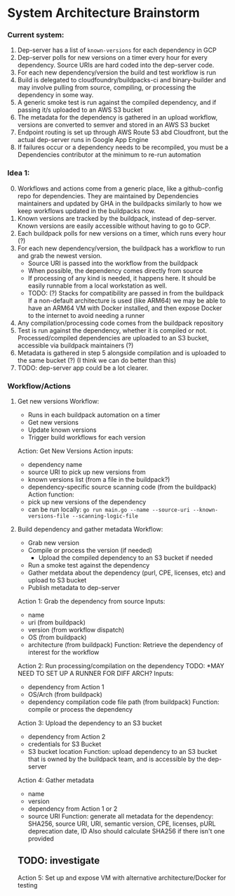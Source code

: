 # System Architecture Brainstorm

### Current system:
1. Dep-server has a list of `known-versions` for each dependency in GCP
2. Dep-server polls for new versions on a timer every hour for every
   dependency. Source URIs are hard coded into the dep-server code.
3. For each new dependency/version the build and test workflow is run
4. Build is delegated to cloudfoundry/buildpacks-ci and binary-builder and may involve pulling
   from source, compiling, or processing the dependency in some way.
5. A generic smoke test is run against the compiled dependency, and if passing
   it/s uploaded to an AWS S3 bucket
6. The metadata for the dependency is gathered in an upload workflow, versions
   are converted to semver and stored in an AWS S3 bucket
7. Endpoint routing is set up through AWS Route 53 abd Cloudfront, but the
   actual dep-server runs in Google App Engine
8. If failures occur or a dependency needs to be recompiled, you must be a
   Dependencies contributor at the minimum to re-run automation

### Idea 1:
0. Workflows and actions come from a generic place, like a github-config repo
   for dependencies. They are maintained by Dependencies maintainers and
   updated by GHA in the buildpacks similarly to how we keep workflows updated
   in the buildpacks now.
1. Known versions are tracked by the buildpack, instead of dep-server. Known
   versions are easily accessible without having to go to GCP.
2. Each buildpack polls for new versions on a timer, which runs every hour (?)
3. For each new dependency/version, the buildpack has a workflow to run and grab the newest version.
   - Source URI is passed into the workflow from the buildpack
   - When possible, the dependency comes directly from source
   - If processing of any kind is needed, it happens here. It should be easily
     runnable from a local workstation as well.
   - TODO: (?) Stacks for compatibility are passed in from the buildpack
     If a non-default architecture is used (like ARM64) we may be able to have
     an ARM64 VM with Docker installed, and then expose Docker to the internet
     to avoid needing a runner
4. Any compilation/processing code comes from the buildpack repository
5. Test is run against the dependency, whether it is compiled or not.
   Processed/compiled dependencies are uploaded to an S3 bucket, accessible via buildpack maintainers (?)
6. Metadata is gathered in step 5 alongside compilation and is uploaded to the same bucket (?) (I think we can do better than this)
7. TODO: dep-server app could be a lot clearer.

### Workflow/Actions
1. Get new versions
   Workflow:
   * Runs in each buildpack automation on a timer
   * Get new versions
   * Update known versions
   * Trigger build workflows for each version
   
   Action: Get New Versions
   Action inputs:
   * dependency name
   * source URI to pick up new versions from
   * known versions list (from a file in the buildpack?)
   * dependency-specific source scanning code (from the buildpack)
   Action function:
   * pick up new versions of the dependency
   * can be run locally: `go run main.go --name --source-uri --known-versions-file --scanning-logic-file`

2. Build dependency and gather metadata
   Workflow:
   * Grab new version
   * Compile or process the version (if needed)
     * Upload the compiled dependency to an S3 bucket if needed
   * Run a smoke test against the dependency
   * Gather metdata about the dependency (purl, CPE, licenses, etc) and upload to S3 bucket
   * Publish metadata to dep-server

   Action 1: Grab the dependency from source
   Inputs:
   * name
   * uri (from buildpack)
   * version (from workflow dispatch)
   * OS (from buildpack)
   * architecture (from buildpack)
   Function: Retrieve the dependency of interest for the workflow

   Action 2: Run processing/compilation on the dependency 
   TODO: *MAY NEED TO SET UP A RUNNER FOR DIFF ARCH?
   Inputs:
   * dependency from Action 1
   * OS/Arch (from buildpack)
   * dependency compilation code file path (from buildpack)
   Function: compile or process the dependency

   Action 3: Upload the dependency to an S3 bucket
   * dependency from Action 2
   * credentials for S3 Bucket
   * S3 bucket location
   Function: upload dependency to an S3 bucket that is owned by the buildpack
   team, and is accessible by the dep-server

   Action 4: Gather metadata
   * name
   * version
   * dependency from Action 1 or 2
   * source URI
   Function: generate all metadata for the dependency: SHA256, source URI, URI,
   semantic version, CPE, licenses, pURL deprecation date, ID
   Also should calculate SHA256 if there isn't one provided

   ## TODO: investigate
   Action 5: Set up and expose VM with alternative architecture/Docker for testing
